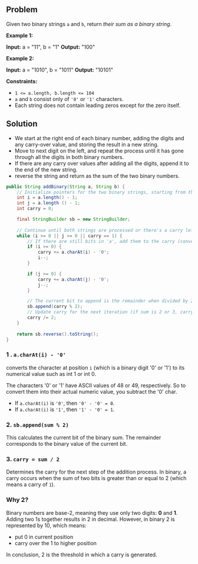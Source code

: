 ## Problem
Given two binary strings `a` and `b`, return _their sum as a binary string_.

**Example 1:**

**Input:** a = "11", b = "1"
**Output:** "100"

**Example 2:**

**Input:** a = "1010", b = "1011"
**Output:** "10101"

**Constraints:**

- `1 <= a.length, b.length <= 104`
- `a` and `b` consist only of `'0'` or `'1'` characters.
- Each string does not contain leading zeros except for the zero itself.

## Solution
- We start at the right end of each binary number, adding the digits and any carry-over value, and storing the result in a new string.
- Move to next digit on the left, and repeat the process until it has gone through all the digits in both binary numbers.
- If there are any carry over values after adding all the digits, append it to the end of the new string.
- reverse the string and return as the sum of the two binary numbers.

``` java
public String addBinary(String a, String b) {
	// Initialize pointers for the two binary strings, starting from the last character (least significant bit)
	int i = a.length() - 1;
	int j = a.length () - 1;
	int carry = 0;

	final StringBuilder sb = new StringBuilder;
	
	// Continue until both strings are processed or there's a carry left
	while (i >= 0 || j >= 0 || carry == 1) {
		// If there are still bits in 'a', add them to the carry (converting '0' or '1' into 0 or 1)
		if (i >= 0) {
			carry += a.charAt(i) - '0';
			i--;
		}

		if (j >= 0) {
			carry += a.charAt(j) - '0';
			j--;
		}

		// The current bit to append is the remainder when divided by 2 (binary result for the current position)
		sb.append(carry % 2);
		// Update carry for the next iteration (if sum is 2 or 3, carry becomes 1)
		carry /= 2;
	}
	
	return sb.reverse().toString();
}
```



### 1 . `a.charAt(i) - '0'`

converts the character at position `i` (which is a binary digit '0' or '1') to its numerical value such as int 1 or int 0.

The characters '0' or '1' have ASCII values of 48 or 49, respectively. So to convert them into their actual numeric value, you subtract the '0' char.
- If `a.charAt(i)` is `'0'`, then `'0' - '0' = 0`.
- If `a.charAt(i)` is `'1'`, then `'1' - '0' = 1`.

### 2. `sb.append(sum % 2)`

This calculates the current bit of the binary sum. The remainder corresponds to the binary value of the current bit.

### 3. `carry = sum / 2`

Determines the carry for the next step of the addition process. In binary, a carry occurs when the sum of two bits is greater than or equal to 2 (which means a carry of `1`).


### Why 2?
Binary numbers are base-2, meaning they use only two digits: **0** and **1**.  
Adding two 1s together results in 2 in decimal. However, in binary 2 is represented by 10, which means:
- put 0 in current position
- carry over the 1 to higher position

In conclusion, 2 is the threshold in which a carry is generated.